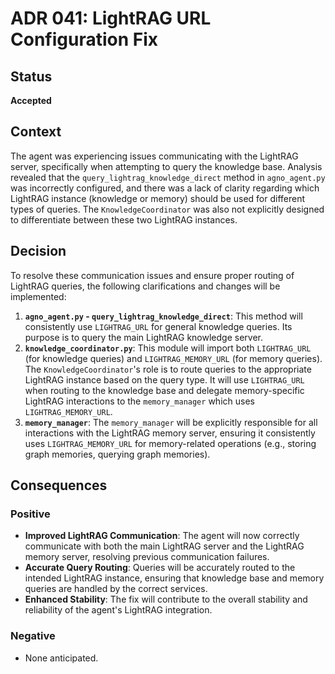 # ADR 041: LightRAG URL Configuration Fix

## Status

**Accepted**

## Context

The agent was experiencing issues communicating with the LightRAG server, specifically when attempting to query the knowledge base. Analysis revealed that the `query_lightrag_knowledge_direct` method in `agno_agent.py` was incorrectly configured, and there was a lack of clarity regarding which LightRAG instance (knowledge or memory) should be used for different types of queries. The `KnowledgeCoordinator` was also not explicitly designed to differentiate between these two LightRAG instances.

## Decision

To resolve these communication issues and ensure proper routing of LightRAG queries, the following clarifications and changes will be implemented:

1.  **`agno_agent.py` - `query_lightrag_knowledge_direct`**: This method will consistently use `LIGHTRAG_URL` for general knowledge queries. Its purpose is to query the main LightRAG knowledge server.
2.  **`knowledge_coordinator.py`**: This module will import both `LIGHTRAG_URL` (for knowledge queries) and `LIGHTRAG_MEMORY_URL` (for memory queries). The `KnowledgeCoordinator`'s role is to route queries to the appropriate LightRAG instance based on the query type. It will use `LIGHTRAG_URL` when routing to the knowledge base and delegate memory-specific LightRAG interactions to the `memory_manager` which uses `LIGHTRAG_MEMORY_URL`.
3.  **`memory_manager`**: The `memory_manager` will be explicitly responsible for all interactions with the LightRAG memory server, ensuring it consistently uses `LIGHTRAG_MEMORY_URL` for memory-related operations (e.g., storing graph memories, querying graph memories).

## Consequences

### Positive

-   **Improved LightRAG Communication**: The agent will now correctly communicate with both the main LightRAG server and the LightRAG memory server, resolving previous communication failures.
-   **Accurate Query Routing**: Queries will be accurately routed to the intended LightRAG instance, ensuring that knowledge base and memory queries are handled by the correct services.
-   **Enhanced Stability**: The fix will contribute to the overall stability and reliability of the agent's LightRAG integration.

### Negative

-   None anticipated.
